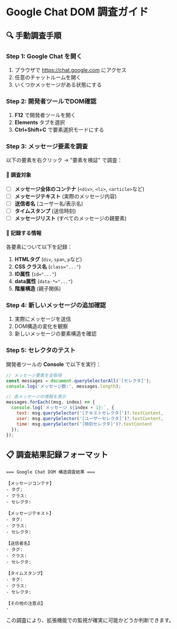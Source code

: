 # Google Chat DOM 調査ガイド

## 🔍 手動調査手順

### Step 1: Google Chat を開く
1. ブラウザで https://chat.google.com にアクセス
2. 任意のチャットルームを開く
3. いくつかメッセージがある状態にする

### Step 2: 開発者ツールでDOM確認
1. **F12** で開発者ツールを開く
2. **Elements** タブを選択
3. **Ctrl+Shift+C** で要素選択モードにする

### Step 3: メッセージ要素を調査
以下の要素を右クリック → "要素を検証" で調査：

#### 📝 調査対象
- [ ] **メッセージ全体のコンテナ** (`<div>`, `<li>`, `<article>`など)
- [ ] **メッセージテキスト** (実際のメッセージ内容)
- [ ] **送信者名** (ユーザー名/表示名)
- [ ] **タイムスタンプ** (送信時刻)
- [ ] **メッセージリスト** (すべてのメッセージの親要素)

#### 🎯 記録する情報
各要素について以下を記録：
1. **HTMLタグ** (`div`, `span`, `p`など)
2. **CSS クラス名** (`class="..."`)
3. **ID属性** (`id="..."`)
4. **data属性** (`data-*="..."`)
5. **階層構造** (親子関係)

### Step 4: 新しいメッセージの追加確認
1. 実際にメッセージを送信
2. DOM構造の変化を観察
3. 新しいメッセージの要素構造を確認

### Step 5: セレクタのテスト
開発者ツールの **Console** で以下を実行：

```javascript
// メッセージ要素を全取得
const messages = document.querySelectorAll('[セレクタ]');
console.log('メッセージ数:', messages.length);

// 各メッセージの情報を表示
messages.forEach((msg, index) => {
  console.log(`メッセージ ${index + 1}:`, {
    text: msg.querySelector('[テキストセレクタ]')?.textContent,
    user: msg.querySelector('[ユーザーセレクタ]')?.textContent,
    time: msg.querySelector('[時刻セレクタ]')?.textContent
  });
});
```

## 📋 調査結果記録フォーマット

```
=== Google Chat DOM 構造調査結果 ===

【メッセージコンテナ】
- タグ: 
- クラス: 
- セレクタ: 

【メッセージテキスト】
- タグ: 
- クラス: 
- セレクタ: 

【送信者名】
- タグ: 
- クラス: 
- セレクタ: 

【タイムスタンプ】
- タグ: 
- クラス: 
- セレクタ: 

【その他の注意点】
- 
```

この調査により、拡張機能での監視が確実に可能かどうか判断できます。
